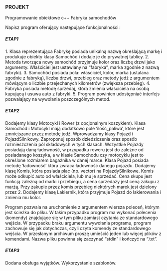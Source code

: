 <h3>PROJEKT</h3> 
Programowanie obiektowe c++
Fabryka samochodów

Napisz program oferujący następujące funkcjonalności:

<h5><i>ETAP1</i></h5>
1. Klasa reprezentująca Fabrykę posiada unikalną nazwę określającą markę i produkuje
obiekty klasy Samochód i dodaje je do prywatnej tablicy.
2. Metoda tworząca nowy samochód przyjmuje kolor oraz liczbę drzwi jako argumenty.
Właściciel jest ustawiany na “fabryka”, marka zgodnie z nazwą fabryki).
3. Samochód posiada pola: właściciel, kolor, marka (ustalana zgodnie z fabryką), liczba
drzwi, przebieg oraz metody jedź z argumentem mówiącym o liczbie przejechanych
kilometrów (zwiększa przebieg).
4. Fabryka posiada metodę sprzedaj, która zmienia właściciela na osobą kupującą i usuwa
auto z fabryki.
5. Program powinien udostępniać interfejs pozwalający na wywołania poszczególnych
metod.


<h5><i>ETAP2</i></h5>

Dodajemy klasy Motocykl i Rower (z opcjonalnym koszykiem). Klasa Samochód i Motocykl mają
dodatkowo pole ‘ilość_paliwa’, które jest zmniejszane przez metodę jedź. Wprowadzamy klasy
Pojazd i PojazdSilnikowy. Zaproponuj sposób dziedziczenia oraz sposób rozmieszczenia pól
składowych w tych klasach. Wszystkie Pojazdy posiadają daną ładowność, w przypadku roweru
jest do zależne od posiadanego koszyka, a w klasie Samochodu czy motocyklu jest to
określone rozmiarem bagażnika w danej marce. Klasa Pojazd posiada metodę ‘ładowność’
która zwraca ładowność danego pojazdu.
Dodajemy klasę Komis, która posiada plac (np. vector) na PojazdySilnikowe. Komis może
odkupić auto od właściciela, lub mu je sprzedać. Cena skupu jest funkcją zależną od marki i
przebiegu, a cena sprzedaży jest ceną zakupu z marżą. Przy zakupie przez komis przebieg
niektórych marek jest dzielony przez 2.
Dodajemy klasę Lakiernik, która przyjmuje Pojazd do lakierowania i zmienia mu kolor.

Program pozwala na uruchomienie z argumentem wiersza poleceń, którym jest ścieżka
do pliku. W takim przypadku program ma wykonać polecenia (komendy) znajdujące się w tym
pliku zamiast czytania ze standardowego wejścia. W przypadku braku argumentu wywołania
programu, program zachowuje się jak dotychczas, czyli czyta komendy ze standardowego
wejścia. W przesłanym archiwum proszę umieścić jeden lub więcej plików z komendami. Nazwa
pliku powinna się zaczynać “stdin” i kończyć na “.txt”.



<h5><i>ETAP3</i></h5>

Dodana obsługa wyjątków. Wykorzystanie szablonów.
